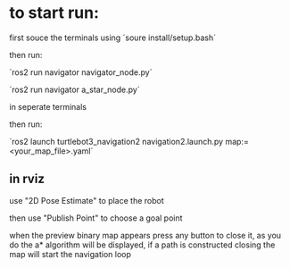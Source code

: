# to start run:

first souce the terminals using ´soure install/setup.bash´

then run:

´ros2 run navigator navigator_node.py´

´ros2 run navigator a_star_node.py´

in seperate terminals

then run:

´ros2 launch turtlebot3_navigation2 navigation2.launch.py map:=\<your_map_file\>.yaml´

## in rviz

use "2D Pose Estimate" to place the robot

then use "Publish Point" to choose a goal point

when the preview binary map appears press any button to close it, as you do the a* algorithm will be displayed, if a path is constructed closing the map will start the navigation loop
